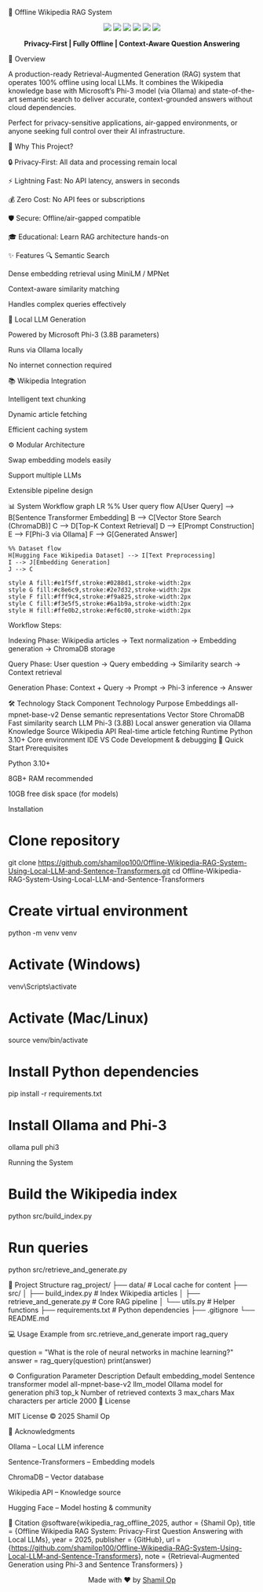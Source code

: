 🧠 Offline Wikipedia RAG System
<p align="center"> <img src="https://img.shields.io/badge/Python-3.10%2B-blue?logo=python&logoColor=white" /> <img src="https://img.shields.io/badge/Ollama-Phi--3-green?logo=ollama&logoColor=white" /> <img src="https://img.shields.io/badge/Sentence--Transformers-all--MiniLM--L6--v2-orange?logo=huggingface&logoColor=white" /> <img src="https://img.shields.io/badge/ChromaDB-Vector%20Store-purple?logo=database&logoColor=white" /> <img src="https://img.shields.io/badge/License-MIT-lightgrey?logo=opensourceinitiative&logoColor=white" /> <img src="https://img.shields.io/badge/Platform-VS%20Code-blueviolet?logo=visualstudiocode&logoColor=white" /> </p> <p align="center"> <b>Privacy-First | Fully Offline | Context-Aware Question Answering</b> </p>
📖 Overview

A production-ready Retrieval-Augmented Generation (RAG) system that operates 100% offline using local LLMs. It combines the Wikipedia knowledge base with Microsoft’s Phi-3 model (via Ollama) and state-of-the-art semantic search to deliver accurate, context-grounded answers without cloud dependencies.

Perfect for privacy-sensitive applications, air-gapped environments, or anyone seeking full control over their AI infrastructure.

🎯 Why This Project?

🔒 Privacy-First: All data and processing remain local

⚡ Lightning Fast: No API latency, answers in seconds

💰 Zero Cost: No API fees or subscriptions

🛡️ Secure: Offline/air-gapped compatible

🎓 Educational: Learn RAG architecture hands-on

✨ Features
🔍 Semantic Search

Dense embedding retrieval using MiniLM / MPNet

Context-aware similarity matching

Handles complex queries effectively

🤖 Local LLM Generation

Powered by Microsoft Phi-3 (3.8B parameters)

Runs via Ollama locally

No internet connection required

📚 Wikipedia Integration

Intelligent text chunking

Dynamic article fetching

Efficient caching system

⚙️ Modular Architecture

Swap embedding models easily

Support multiple LLMs

Extensible pipeline design

📊 System Workflow
graph LR
    %% User query flow
    A[User Query] --> B[Sentence Transformer Embedding]
    B --> C[Vector Store Search (ChromaDB)]
    C --> D[Top-K Context Retrieval]
    D --> E[Prompt Construction]
    E --> F[Phi-3 via Ollama]
    F --> G[Generated Answer]
    
    %% Dataset flow
    H[Hugging Face Wikipedia Dataset] --> I[Text Preprocessing]
    I --> J[Embedding Generation]
    J --> C

    style A fill:#e1f5ff,stroke:#0288d1,stroke-width:2px
    style G fill:#c8e6c9,stroke:#2e7d32,stroke-width:2px
    style F fill:#fff9c4,stroke:#f9a825,stroke-width:2px
    style C fill:#f3e5f5,stroke:#6a1b9a,stroke-width:2px
    style H fill:#ffe0b2,stroke:#ef6c00,stroke-width:2px


Workflow Steps:

Indexing Phase: Wikipedia articles → Text normalization → Embedding generation → ChromaDB storage

Query Phase: User question → Query embedding → Similarity search → Context retrieval

Generation Phase: Context + Query → Prompt → Phi-3 inference → Answer

🛠️ Technology Stack
Component	Technology	Purpose
Embeddings	all-mpnet-base-v2	Dense semantic representations
Vector Store	ChromaDB	Fast similarity search
LLM	Phi-3 (3.8B)	Local answer generation via Ollama
Knowledge Source	Wikipedia API	Real-time article fetching
Runtime	Python 3.10+	Core environment
IDE	VS Code	Development & debugging
🚀 Quick Start
Prerequisites

Python 3.10+

8GB+ RAM recommended

10GB free disk space (for models)

Installation
# Clone repository
git clone https://github.com/shamilop100/Offline-Wikipedia-RAG-System-Using-Local-LLM-and-Sentence-Transformers.git
cd Offline-Wikipedia-RAG-System-Using-Local-LLM-and-Sentence-Transformers

# Create virtual environment
python -m venv venv

# Activate (Windows)
venv\Scripts\activate

# Activate (Mac/Linux)
source venv/bin/activate

# Install Python dependencies
pip install -r requirements.txt

# Install Ollama and Phi-3
ollama pull phi3

Running the System
# Build the Wikipedia index
python src/build_index.py

# Run queries
python src/retrieve_and_generate.py

📁 Project Structure
rag_project/
├── data/                     # Local cache for content
├── src/
│   ├── build_index.py        # Index Wikipedia articles
│   ├── retrieve_and_generate.py  # Core RAG pipeline
│   └── utils.py              # Helper functions
├── requirements.txt          # Python dependencies
├── .gitignore
└── README.md

💻 Usage Example
from src.retrieve_and_generate import rag_query

question = "What is the role of neural networks in machine learning?"
answer = rag_query(question)
print(answer)

⚙️ Configuration
Parameter	Description	Default
embedding_model	Sentence transformer model	all-mpnet-base-v2
llm_model	Ollama model for generation	phi3
top_k	Number of retrieved contexts	3
max_chars	Max characters per article	2000
📄 License

MIT License © 2025 Shamil Op

🙏 Acknowledgments

Ollama
 – Local LLM inference

Sentence-Transformers
 – Embedding models

ChromaDB
 – Vector database

Wikipedia API
 – Knowledge source

Hugging Face
 – Model hosting & community

🌟 Citation
@software{wikipedia_rag_offline_2025,
  author       = {Shamil Op},
  title        = {Offline Wikipedia RAG System: Privacy-First Question Answering with Local LLMs},
  year         = 2025,
  publisher    = {GitHub},
  url          = {https://github.com/shamilop100/Offline-Wikipedia-RAG-System-Using-Local-LLM-and-Sentence-Transformers},
  note         = {Retrieval-Augmented Generation using Phi-3 and Sentence Transformers}
}

<p align="center"> Made with ❤️ by <a href="https://github.com/shamilop100">Shamil Op</a> </p>
